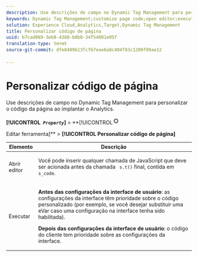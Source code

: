 ```yaml
---
description: Use descrições de campo no Dynamic Tag Management para personalizar o código da página ao implantar o Analytics.
keywords: Dynamic Tag Management;customize page code;open editor;execute
solution: Experience Cloud,Analytics,Target,Dynamic Tag Management
title: Personalizar código de página
uuid: b7cad069-3eb8-4388-b0b0-34f54001e05f
translation-type: tm+mt
source-git-commit: dfe8409b13fcf67eae6a0c404f83c1209f89ae12

---
```



# Personalizar código de página

Use descrições de campo no Dynamic Tag Management para personalizar o código da página ao implantar o Analytics.

**[!UICONTROL  *`Property`*]** > **[!UICONTROL![](assets/settings_gear.png)

Editar ferramenta]** > **[!UICONTROL Personalizar código de página]**

<table id="table_A4676A5FEE814DF9A05DA0E56F8B4C6D"> 
 <thead> 
  <tr> 
   <th colname="col1" class="entry"> Elemento </th> 
   <th colname="col2" class="entry"> Descrição </th> 
  </tr> 
 </thead>
 <tbody> 
  <tr> 
   <td colname="col1"> <p>Abrir editor </p> </td> 
   <td colname="col2"> <p>Você pode inserir qualquer chamada de JavaScript que deve ser acionada antes da chamada <code> s.t()</code> final, contida em <code> s_code</code>. </p> </td> 
  </tr> 
  <tr> 
   <td colname="col1"> <p>Executar </p> </td> 
   <td colname="col2"> <p> <b>Antes das configurações da interface de usuário</b>: as configurações da interface têm prioridade sobre o código personalizado (por exemplo, se você desejar substituir uma eVar caso uma configuração na interface tenha sido habilitada). </p> <p> <b>Depois das configurações da interface de usuário</b>: o código do cliente tem prioridade sobre as configurações da interface. </p> </td> 
  </tr> 
 </tbody> 
</table>

